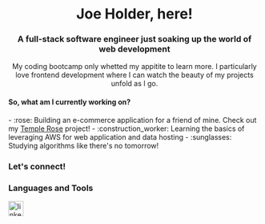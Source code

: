 <h1 align="center"> Joe Holder, here! </h1>

<h3 align="center">A full-stack software engineer just soaking up the world of web development</h3>

<p align="center">My coding bootcamp only whetted my appitite to learn more. I particularly love frontend development where I can watch the beauty of my projects unfold as I go.</p>

<h4> So, what am I currently working on? </h4>
- :rose: Building an e-commerce application for a friend of mine. Check out my <a href="https://github.com/jholder090/Halie">Temple Rose</a> project!
- :construction_worker: Learning the basics of leveraging AWS for web application and data hosting
- :sunglasses: Studying algorithms like there's no tomorrow!

<h3>Let's connect!</h3>


### Languages and Tools

<img align="left" alt="linkedin" width="30px" style="padding-right:10px;" src="https://cdn.jsdelivr.net/gh/devicons/devicon/icons/linkedin/linkedin-original.svg" />
          


